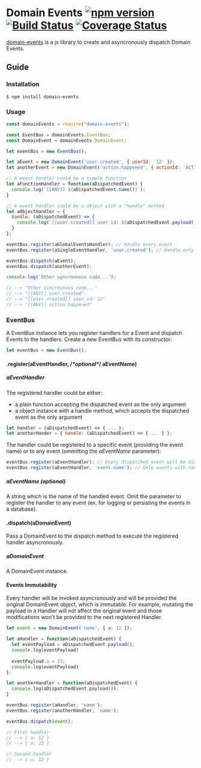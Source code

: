 # Domain Events [![npm version](https://img.shields.io/npm/v/domain-events.svg)](https://www.npmjs.com/package/react) [![Build Status](https://travis-ci.org/danielemariani/domain-events.svg?branch=master)](https://travis-ci.org/danielemariani/domain-events) [![Coverage Status](https://coveralls.io/repos/github/danielemariani/domain-events/badge.svg?branch=master)](https://coveralls.io/github/danielemariani/domain-events?branch=master)

[domain-events](https://github.com/danielemariani/domain-events) is a js library to create and asyncronously dispatch Domain Events.

## Guide

### Installation

```shell
$ npm install domain-events
```

### Usage

```js
const domainEvents = require("domain-events");

const EventBus = domainEvents.EventBus;
const DomainEvent = domainEvents.DomainEvent;

let eventBus = new EventBus();

let aEvent = new DomainEvent('user.created', { userId: '12' });
let anotherEvent = new DomainEvent('action.happened', { actionId: 'ACTION' });

// A event handler could be a simple function
let aFunctionHandler = function(aDispatchedEvent) {
  console.log(`[[ANY]] ${aDispatchedEvent.name()}`);
}

// A event handler could be a object with a "handle" method
let aObjectHandler = {
  handle: (aDispatchedEvent) => {
    console.log(`[[user.created]] user id: ${aDispatchedEvent.payload().userId}`);
  }
};

eventBus.register(aGlobalEventsHandler); // Handle every event
eventBus.register(aSingleEventHandler, 'user.created'); // Handle only 'user.created' events

eventBus.dispatch(aEvent);
eventBus.dispatch(anotherEvent);

console.log('Other syncrounous code...');

// --> "Other sincrounous code..."
// --> "[[ANY]] user.created"
// --> "[[user.created]] user id: 12"
// --> "[[ANY]] action.happened"
```

### EventBus

A EventBus instance lets you register handlers for a Event and dispatch Events to the handlers.
Create a new EventBus with its constructor:

```js
let eventBus = new EventBus();
```

#### .register(aEventHandler, /*\*optional\**/ aEventName)

##### aEventHandler
The registered handler could be either:
- a plain function accepting the dispatched event as the only argument
- a object instance with a handle method, which accepts the dispatched event as the only argument

```js
let handler = (aDispatchedEvent) => { ... };
let anotherHander = { handle: (aDispatchedEvent) => { ... } };
```

The handler could be registered to a specific event (providing the event name) or to any event (ommitting the *aEventName* parameter):

```js
eventBus.register(aEventHandler); // Every dispatched event will be dispatched to the handler
eventBus.register(aEventHandler, 'event.name'); // Only events with name 'event.name' will be dispatched to the handler
```

##### aEventName (optional)
A string which is the name of the handled event. Omit the parameter to register the handler to any event (ex. for logging or persisting the events in a database).

#### .dispatch(aDomainEvent)
Pass a DomainEvent to the dispatch method to execute the registered handler asyncronously.

##### aDomainEvent
A DomainEvent instance.

#### Events Immutability
Every handler will be invoked asyncronously and will be provided the original DomainEvent object, which is immutable.
For example, mutating the payload in a Handler will not affect the original event and those modifications won't be provided to the next registered Handler.

```js
let event = new DomainEvent('name', { a: 12 });

let aHandler = function(aDispatchedEvent) {
  let eventPayload = aDispatchedEvent.payload();
  console.log(eventPayload)    
  
  eventPayload.a = 23;
  console.log(eventPayload)    
};

let anotherHandler = function(aDispatchedEvent) {
  console.log(aDispatchedEvent.payload());
}

eventBus.register(aHandler, 'name');
eventBus.register(anotherHandler, 'name');

eventBus.dispatch(event);

// First handler
// --> { a: 12 }
// --> { a: 23 }

// Second handler
// --> { a: 12 }
```
